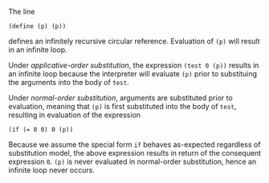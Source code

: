 The line

```
(define (p) (p))
```

defines an infinitely recursive circular reference. Evaluation of `(p)` will
result in an infinite loop.

Under *applicative-order substitution*, the expression `(test 0 (p))` results in
an infinite loop because the interpreter will evaluate `(p)` prior to
substituing the arguments into the body of `test`.

Under *normal-order substitution*, arguments are substituted prior to
evaluation, meaning that `(p)` is first substituted into the body of `test`,
resulting in evaluation of the expression

```
(if (= 0 0) 0 (p))
```

Because we assume the special form `if` behaves as-expected regardless of
substitution model, the above expression results in return of the consequent
expression `0`. `(p)` is never evaluated in normal-order substitution, hence an
infinite loop never occurs.